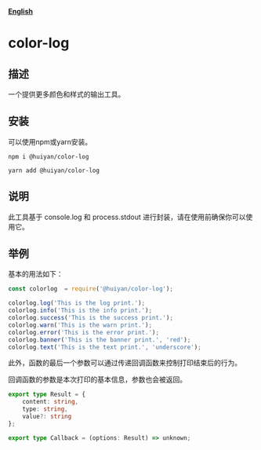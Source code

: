 [**English**](./README.md)
# color-log


## 描述
一个提供更多颜色和样式的输出工具。


## 安装
可以使用npm或yarn安装。

`npm i @huiyan/color-log`

`yarn add @huiyan/color-log`


## 说明
此工具基于 console.log 和 process.stdout 进行封装，请在使用前确保你可以使用它。


## 举例
基本的用法如下：

```js
const colorlog  = require('@huiyan/color-log');

colorlog.log('This is the log print.');
colorlog.info('This is the info print.');
colorlog.success('This is the success print.');
colorlog.warn('This is the warn print.');
colorlog.error('This is the error print.');
colorlog.banner('This is the banner print.', 'red');
colorlog.text('This is the text print.', 'underscore');
```

此外，函数的最后一个参数可以通过传递回调函数来控制打印结束后的行为。

回调函数的参数是本次打印的基本信息，参数也会被返回。

```ts
export type Result = {
    content: string,
    type: string,
    value?: string
};

export type Callback = (options: Result) => unknown;
```
